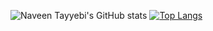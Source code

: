 ![Naveen Tayyebi's GitHub stats](https://github-readme-stats.vercel.app/api?username=NaveenTayyebi&show_icons=true&bg_color=130,000000,FFAA00,FFEC00&title_color=fff&text_color=fff)
[![Top Langs](https://github-readme-stats.vercel.app/api/top-langs/?username=NaveenTayyebi&langs_count=8&bg_color=130,000000,FFAA00,FFEC00&title_color=fff&text_color=fff)](https://github.com/NaveenTayyebi/github-readme-stats)<br>
